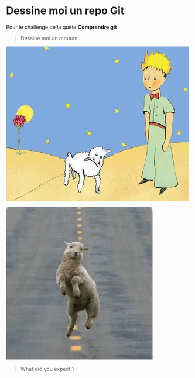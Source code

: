 # Dessine moi un repo Git
Pour le challenge de la quête **Comprendre git**

> Dessine moi un mouton

![image du Petit Prince](petit_prince.jpg)

![image du mouton gnam gnam](gnam_gnam_sheep.jpg)

> What did you expect ?
